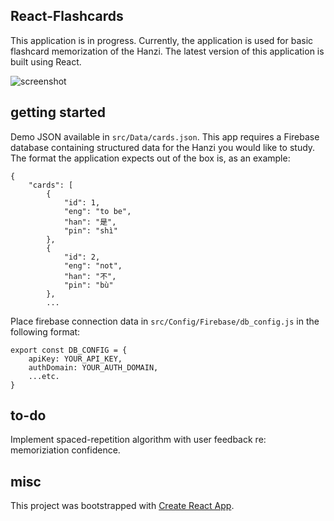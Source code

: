 ## React-Flashcards 

This application is in progress. Currently, the application is used for basic flashcard memorization of the Hanzi.  The latest version of this application is built using React.

![screenshot](https://github.com/wesdoyle/hanzil-react/blob/master/src/Static/img/hanzil-demo-gif.gif)


## getting started

Demo JSON available in `src/Data/cards.json`. This app requires a Firebase database containing structured data for the Hanzi you would like to study. The format the application expects out of the box is, as an example:

```
{
    "cards": [
        {
            "id": 1,
            "eng": "to be",
            "han": "是",
            "pin": "shì"
        },
        {
            "id": 2,
            "eng": "not",
            "han": "不",
            "pin": "bù"
        }, 
        ...

```
Place firebase connection data in `src/Config/Firebase/db_config.js` in the following format:
```
export const DB_CONFIG = {
    apiKey: YOUR_API_KEY,
    authDomain: YOUR_AUTH_DOMAIN,
    ...etc.
}
```

## to-do

Implement spaced-repetition algorithm with user feedback re: memoriziation confidence.

## misc

This project was bootstrapped with [Create React App](https://github.com/facebookincubator/create-react-app).
